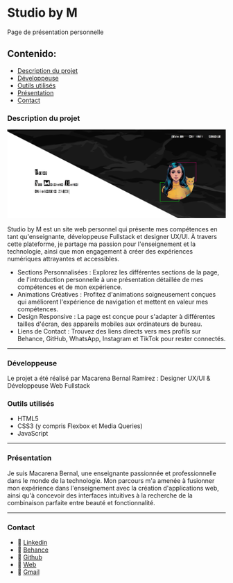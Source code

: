 # Studio by M

Page de présentation personnelle

## Contenido:

- [Description du projet](#Description-du-projet)
- [Développeuse](#Développeuse)
- [Outils utilisés](#Outils-utilisés)
- [Présentation](#Présentation)
- [Contact](#Contact)

### Description du projet

![Portada](https://github.com/Mcsand22/studiobym/blob/master/img/presentation.png)

Studio by M est un site web personnel qui présente mes compétences en tant qu'enseignante, développeuse Fullstack et designer UX/UI. À travers cette plateforme, je partage ma passion pour l'enseignement et la technologie, ainsi que mon engagement à créer des expériences numériques attrayantes et accessibles.

- Sections Personnalisées : Explorez les différentes sections de la page, de l'introduction personnelle à une présentation détaillée de mes compétences et de mon expérience.
- Animations Créatives : Profitez d'animations soigneusement conçues qui améliorent l'expérience de navigation et mettent en valeur mes compétences.
- Design Responsive : La page est conçue pour s'adapter à différentes tailles d'écran, des appareils mobiles aux ordinateurs de bureau.
- Liens de Contact : Trouvez des liens directs vers mes profils sur Behance, GitHub, WhatsApp, Instagram et TikTok pour rester connectés.

---

### Développeuse

Le projet a été réalisé par Macarena Bernal Ramírez : Designer UX/UI & Développeuse Web Fullstack

### Outils utilisés

- HTML5
- CSS3 (y compris Flexbox et Media Queries)
- JavaScript

---

### Présentation

Je suis Macarena Bernal, une enseignante passionnée et professionnelle dans le monde de la technologie. Mon parcours m'a amenée à fusionner mon expérience dans l'enseignement avec la création d'applications web, ainsi qu'à concevoir des interfaces intuitives à la recherche de la combinaison parfaite entre beauté et fonctionnalité.

---

### Contact

- 💼 <a href="https://www.linkedin.com/in/macarena-bernal-ramirez/">Linkedin</a>
- 💼 <a href="https://www.behance.net/macarenbernal">Behance</a>
- 💼 <a href="https://github.com/Mcsand22">Github</a>
- 🔗 <a href="https://mcsand22.github.io/studiobym/">Web</a>
- 📧 <a href="mailto:mabernal94@gmail.com" name="mail">Gmail</a>
